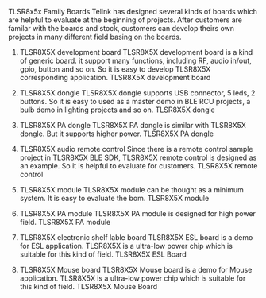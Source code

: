 TLSR8x5x Family Boards
Telink has designed several kinds of boards which are helpful to evaluate at the beginning of projects. After customers are familar with the boards and stock, customers can develop theirs own projects in many different field basing on the boards.

1. TLSR8X5X development board
TLSR8X5X development board is a kind of generic board. it support many functions, including RF, audio in/out, gpio, button and so on. So it is easy to develop TLSR8X5X corresponding application. 
TLSR8X5X development board

2. TLSR8X5X dongle
TLSR8X5X dongle supports USB connector, 5 leds, 2 buttons. So it is easy to used as a master demo in BLE RCU projects, a bulb demo in lighting projects and so on. 
TLSR8X5X dongle

3. TLSR8X5X PA dongle
TLSR8X5X PA dongle is similar with TLSR8X5X dongle. But it supports higher power. 
TLSR8X5X PA dongle

4. TLSR8X5X audio remote control
Since there is a remote control sample project in TLSR8X5X BLE SDK, TLSR8X5X remote control is designed as an example. So it is helpful to evaluate for customers. 
TLSR8X5X remote control

5. TLSR8X5X module
TLSR8X5X module can be thought as a minimum system. It is easy to evaluate the bom. 
TLSR8X5X module

6. TLSR8X5X PA module
TLSR8X5X PA module is designed for high power field. 
TLSR8X5X PA module

7. TLSR8X5X electronic shelf lable board
TLSR8X5X ESL board is a demo for ESL application. TLSR8X5X is a ultra-low power chip which is suitable for this kind of field. 
TLSR8X5X ESL Board

8. TLSR8X5X Mouse board
TLSR8X5X Mouse board is a demo for Mouse application. TLSR8X5X is a ultra-low power chip which is suitable for this kind of field. 
TLSR8X5X Mouse Board
